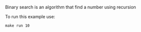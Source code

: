 Binary search is an algorithm that find a number using recursion

To run this example use:

``
make run 10
``
